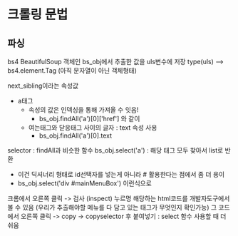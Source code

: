 # 크롤링 문법




## 파싱

bs4 BeautifulSoup 객체인 bs_obj에서 추출한 값을 uls변수에 저장 
type(uls) --> bs4.element.Tag (아직 문자열이 아닌 객체형태)

next_sibling이라는 속성값

- a태그
    - 속성의 값은 인덱싱을 통해 가져올 수 잇음!
      - bs_obj.findAll('a')[0]['href'] 와 같이 
    - 여는태그와 닫응태그 사이의 글자 : text 속성 사용 
      - bs_obj.findAll('a')[0].text


selector : findAll과 비슷한 함수
bs_obj.select('a') : 해당 태그 모두 찾아서 list로 반환 
- 이건 딕셔너리 형태로 id선택자를 넣는게 아니라 # 활용한다는 점에서 좀 더 용이 
- bs_obj.select('div #mainMenuBox') 이런식으로

크롬에서 오른쪽 클릭 -> 검사 (inspect) 누르명 해당하는 html코드를 개발자도구에서 볼 수 있음 (우리가 추출해야할 메뉴를 다 담고 있는 태그가 무엇인지 확인가능)
그 코드에서 오른쪽 클릭 -> copy -> copyselector 후 붙여넣기 : select 함수 사용할 때 더 쉬움 
